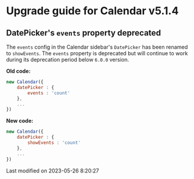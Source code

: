# Upgrade guide for Calendar v5.1.4

## DatePicker's `events` property deprecated

The `events` config in the Calendar sidebar's `DatePicker` has been renamed to `showEvents`. The `events` property 
is deprecated but will continue to work during its deprecation period below `6.0.0` version.

**Old code:**

```javascript
new Calendar({
    datePicker : {
        events : 'count'
    },
    ...
})
```

**New code:**

```javascript
new Calendar({
    datePicker : {
        showEvents : 'count'
    },
    ...
})
```


<p class="last-modified">Last modified on 2023-05-26 8:20:27</p>
